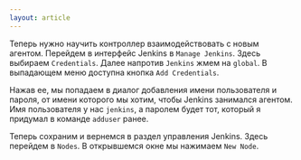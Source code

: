 ```yaml
---
layout: article
---
```

Теперь нужно научить контроллер взаимодействовать с новым агентом. Перейдем в интерфейс Jenkins в `Manage Jenkins`. Здесь выбираем `Credentials`. Далее напротив `Jenkins` жмем на `global`. В выпадающем меню доступна кнопка `Add Credentials`.

Нажав ее, мы попадаем в диалог добавления имени пользователя и пароля, от имени которого мы хотим, чтобы Jenkins занимался агентом. Имя пользователя у нас `jenkins`, а паролем будет тот, который я придумал в команде `adduser` ранее.

Теперь сохраним и вернемся в раздел управления Jenkins. Здесь перейдем в `Nodes`. В открывшемся окне мы нажимаем `New Node`.
